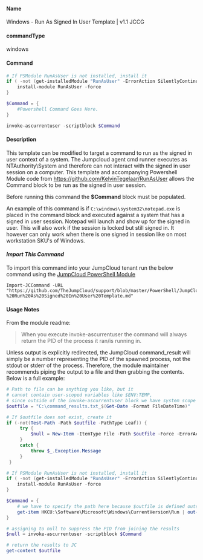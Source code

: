 #### Name

Windows - Run As Signed In User Template | v1.1 JCCG

#### commandType

windows

#### Command

```powershell
# If PSModule RunAsUser is not installed, install it
if ( -not (get-installedModule "RunAsUser" -ErrorAction SilentlyContinue)) {
    install-module RunAsUser -force
}

$Command = {
    #Powershell Command Goes Here.
}

invoke-ascurrentuser -scriptblock $Command
```

#### Description

This template can be modified to target a command to run as the signed in user context of a system. The Jumpcloud agent cmd runner executes as NTAuthority\System and therefore can not interact with the signed in user session on a computer. This template and accompanying Powershell Module code from https://github.com/KelvinTegelaar/RunAsUser allows the Command block to be run as the signed in user session.

Before running this command the **$Command** block must be populated.

An example of this command is if  ```C:\windows\system32\notepad.exe``` is placed in the command block and executed against a system that has a signed in user session. Notepad will launch and show up for the signed in user. This will also work if the session is locked but still signed in. It however can only work when there is one signed in session like on most workstation SKU's of Windows.

#### *Import This Command*

To import this command into your JumpCloud tenant run the below command using the [JumpCloud PowerShell Module](https://github.com/TheJumpCloud/support/wiki/Installing-the-JumpCloud-PowerShell-Module)

```
Import-JCCommand -URL "https://github.com/TheJumpCloud/support/blob/master/PowerShell/JumpCloud%20Commands%20Gallery/Windows%20Commands/Windows%20-%20Run%20As%20Signed%20In%20User%20Template.md"
```

#### Usage Notes

From the module readme:

> When you execute invoke-ascurrentuser the command will always return the PID of the process it ran/is running in.

Unless output is explicitly redirected, the JumpCloud command_result will simply be a number representing the PID of the spawned process, not the stdout or stderr of the process. Therefore, the module maintainer recommends piping the output to a file and then grabbing the contents. Below is a full example:

```powershell
# Path to file can be anything you like, but it
# cannot contain user-scoped variables like $ENV:TEMP,
# since outside of the invoke-ascurrentuser block we have system scope
$outfile = "C:\command_results.txt_$(Get-Date -Format FileDateTime)"

# If $outfile does not exist, create it
if (-not(Test-Path -Path $outfile -PathType Leaf)) {
     try {
         $null = New-Item -ItemType File -Path $outfile -Force -ErrorAction Stop
     }
     catch {
         throw $_.Exception.Message
     }
 }

# If PSModule RunAsUser is not installed, install it
if ( -not (get-installedModule "RunAsUser" -ErrorAction SilentlyContinue)) {
    install-module RunAsUser -force
}

$Command = {
    # we have to specify the path here because $outfile is defined outside the command scope
    get-item HKCU:\Software\Microsoft\Windows\CurrentVersion\Run | out-file "C:\command_results.txt"
}

# assigning to null to suppress the PID from joining the results
$null = invoke-ascurrentuser -scriptblock $Command

# return the results to JC
get-content $outfile
```
